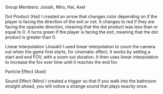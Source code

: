 Group Members:
Josiah, Miro, Hai, Axel

Dot Product (Hai)
I created an arrow that changes color depending on if the player is facing the direction of the exit or not. It changes to red if they are facing the opposite direction, meaning that the dot product was less than or equal to 0. It turns green if the player is facing the exit, meaning that the dot product is greater than 0.

Linear Interpolation (Josiah)
I used linear interpolation to zoom the camera out when the game first starts, for cinematic effect. 
It works by setting a start and end FOV, with a zoom out duration. It then uses linear interpolation to 
increase the fov over time until it reaches the end fov 

Particle Effect (Axel)

Sound Effect (Miro)
I created a trigger so that if you walk into the bathroom 
straight ahead, you will notice a strange sound that plays exactly once.
